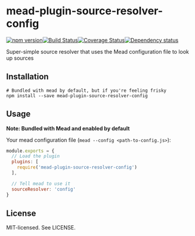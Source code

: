 # mead-plugin-source-resolver-config

[![npm version](http://img.shields.io/npm/v/mead-plugin-source-resolver-config.svg?style=flat-square)](http://browsenpm.org/package/mead-plugin-source-resolver-config)[![Build Status](http://img.shields.io/travis/rexxars/mead-plugin-source-resolver-config/master.svg?style=flat-square)](https://travis-ci.org/rexxars/mead-plugin-source-resolver-config)[![Coverage Status](https://img.shields.io/coveralls/rexxars/mead-plugin-source-resolver-config/master.svg?style=flat-square)](https://coveralls.io/github/rexxars/mead-plugin-source-resolver-config)[![Dependency status](https://img.shields.io/david/rexxars/mead-plugin-source-resolver-config.svg?style=flat-square)](https://david-dm.org/rexxars/mead-plugin-source-resolver-config)

Super-simple source resolver that uses the Mead configuration file to look up sources

## Installation

```shell
# Bundled with mead by default, but if you're feeling frisky
npm install --save mead-plugin-source-resolver-config
```

## Usage

**Note: Bundled with Mead and enabled by default**

Your mead configuration file (`mead --config <path-to-config.js>`):

```js
module.exports = {
  // Load the plugin
  plugins: [
    require('mead-plugin-source-resolver-config')
  ],

  // Tell mead to use it
  sourceResolver: 'config'
}
```

## License

MIT-licensed. See LICENSE.
